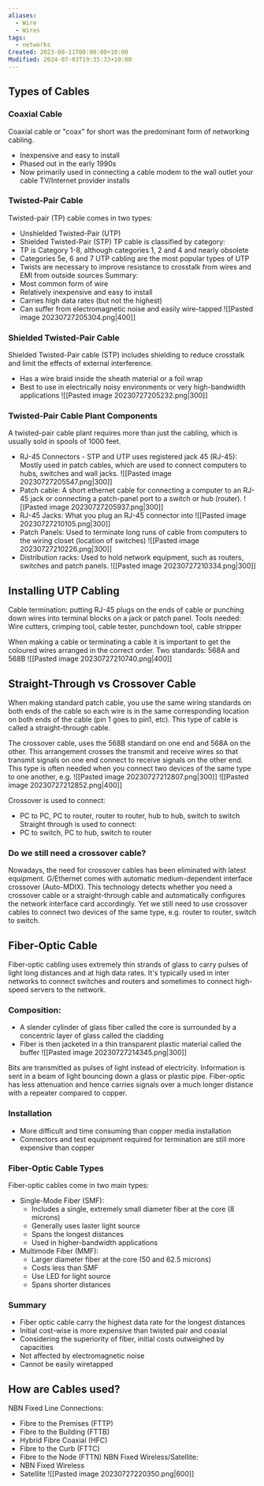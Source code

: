 ```yaml
---
aliases:
  - Wire
  - Wires
tags:
  - networks
Created: 2023-08-11T00:00:00+10:00
Modified: 2024-07-03T19:35:33+10:00
---
```

## Types of Cables
### Coaxial Cable 
Coaxial cable or "coax" for short was the predominant form of networking cabling. 
- Inexpensive and easy to install
- Phased out in the early 1990s
- Now primarily used in connecting a cable modem to the wall outlet your cable TV/Internet provider installs

### Twisted-Pair Cable
Twisted-pair (TP) cable comes in two types: 
- Unshielded Twisted-Pair (UTP)
- Shielded Twisted-Pair (STP)
TP cable is classified by category:
- TP is Category 1-8, although categories 1, 2 and 4 and nearly obsolete
- Categories 5e, 6 and 7 UTP cabling are the most popular types of UTP
- Twists are necessary to improve resistance to crosstalk from wires and EMI from outside sources
Summary: 
- Most common form of wire
- Relatively inexpensive and easy to install
- Carries high data rates (but not the highest)
- Can suffer from electromagnetic noise and easily wire-tapped
![[Pasted image 20230727205304.png|400]]

### Shielded Twisted-Pair Cable
Shielded Twisted-Pair cable (STP) includes shielding to reduce crosstalk and limit the effects of external interference. 
- Has a wire braid inside the sheath material or a foil wrap
- Best to use in electrically noisy environments or very high-bandwidth applications
![[Pasted image 20230727205232.png|300]]

### Twisted-Pair Cable Plant Components
A twisted-pair cable plant requires more than just the cabling, which is usually sold in spools of 1000 feet. 
- RJ-45 Connectors - STP and UTP uses registered jack 45 (RJ-45): Mostly used in patch cables, which are used to connect computers to hubs, switches and wall jacks.
![[Pasted image 20230727205547.png|300]]
- Patch cable: A short ethernet cable for connecting a computer to an RJ-45 jack or connecting a patch-panel port to a switch or hub (router).
![[Pasted image 20230727205937.png|300]]
- RJ-45 Jacks: What you plug an RJ-45 connector into
![[Pasted image 20230727210105.png|300]]
- Patch Panels: Used to terminate long runs of cable from computers to the wiring closet (location of switches)
![[Pasted image 20230727210226.png|300]]
- Distribution racks: Used to hold network equipment, such as routers, switches and patch panels.
![[Pasted image 20230727210334.png|300]]

## Installing UTP Cabling 
Cable termination: putting RJ-45 plugs on the ends of cable or punching down wires into terminal blocks on a jack or patch panel.
Tools needed: Wire cutters, crimping tool, cable tester, punchdown tool, cable stripper

When making a cable or terminating a cable it is important to get the coloured wires arranged in the correct order.
Two standards: 568A and 568B 
![[Pasted image 20230727210740.png|400]]

## Straight-Through vs Crossover Cable
When making standard patch cable, you use the same wiring standards on both ends of the cable so each wire is in the same corresponding location on both ends of the cable (pin 1 goes to pin1, etc). This type of cable is called a straight-through cable.

The crossover cable, uses the 568B standard on one end and 568A on the other. This arrangement crosses the transmit and receive wires so that transmit signals on one end connect to receive signals on the other end. This type is often needed when you connect two devices of the same type to one another, e.g.
![[Pasted image 20230727212807.png|300]]
![[Pasted image 20230727212852.png|400]]

Crossover is used to connect:
- PC to PC, PC to router, router to router, hub to hub, switch to switch
Straight through is used to connect:
- PC to switch, PC to hub, switch to router

### Do we still need a crossover cable?
Nowadays, the need for crossover cables has been eliminated with latest equipment. G/Ethernet comes with automatic medium-dependent interface crossover (Auto-MDIX). This technology detects whether you need a crossover cable or a straight-through cable and automatically configures the network interface card accordingly. Yet we still need to use crossover cables to connect two devices of the same type, e.g. router to router, switch to switch.

## Fiber-Optic Cable 
Fiber-optic cabling uses extremely thin strands of glass to carry pulses of light long distances and at high data rates. It's typically used in inter networks to connect switches and routers and sometimes to connect high-speed servers to the network.

### Composition: 
- A slender cylinder of glass fiber called the core is surrounded by a concentric layer of glass called the cladding
- Fiber is then jacketed in a thin transparent plastic material called the buffer
![[Pasted image 20230727214345.png|300]]

Bits are transmitted as pulses of light instead of electricity. Information is sent in a beam of light bouncing down a glass or plastic pipe. Fiber-optic has less attenuation and hence carries signals over a much longer distance with a repeater compared to copper.

### Installation 
- More difficult and time consuming than copper media installation 
- Connectors and test equipment required for termination are still more expensive than copper

### Fiber-Optic Cable Types
Fiber-optic cables come in two main types: 
- Single-Mode Fiber (SMF): 
	- Includes a single, extremely small diameter fiber at the core (8 microns)
	- Generally uses laster light source
	- Spans the longest distances 
	- Used in higher-bandwidth applications
- Multimode Fiber (MMF): 
	- Larger diameter fiber at the core (50 and 62.5 microns)
	- Costs less than SMF
	- Use LED for light source 
	- Spans shorter distances

### Summary
- Fiber optic cable carry the highest data rate for the longest distances
- Initial cost-wise is more expensive than twisted pair and coaxial 
- Considering the superiority of fiber, initial costs outweighed by capacities
- Not affected by electromagnetic noise 
- Cannot be easily wiretapped

## How are Cables used?
NBN Fixed Line Connections:
- Fibre to the Premises (FTTP)
- Fibre to the Building (FTTB)
- Hybrid Fibre Coaxial (HFC)
- Fibre to the Curb (FTTC)
- Fibre to the Node (FTTN)
NBN Fixed Wireless/Satellite:
- NBN Fixed Wireless
- Satellite
![[Pasted image 20230727220350.png|600]]
